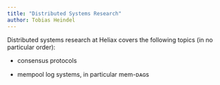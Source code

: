 ```yaml
---
title: "Distributed Systems Research"
author: Tobias Heindel
---
```


Distributed systems research at Heliax covers the following topics
(in no particular order):

- consensus protocols

- mempool log systems, in particular mem-ᴅᴀɢs




